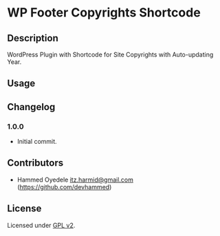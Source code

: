 # WP Footer Copyrights Shortcode

## Description

WordPress Plugin with Shortcode for Site Copyrights with Auto-updating Year.

## Usage



## Changelog

### 1.0.0

* Initial commit.

## Contributors

* Hammed Oyedele <itz.harmid@gmail.com> (https://github.com/devhammed)

## License

Licensed under [GPL v2](http://www.opensource.org/licenses/gpl-license.php).

